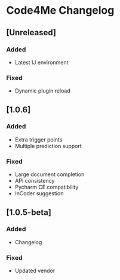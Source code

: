 <!-- Keep a Changelog guide -> https://keepachangelog.com -->

# Code4Me Changelog

## [Unreleased]
### Added
- Latest IJ environment

### Fixed
- Dynamic plugin reload

## [1.0.6]
### Added
- Extra trigger points
- Multiple prediction support

### Fixed
- Large document completion
- API consistency
- Pycharm CE compatibility
- InCoder suggestion

## [1.0.5-beta]
### Added
- Changelog

### Fixed
- Updated vendor